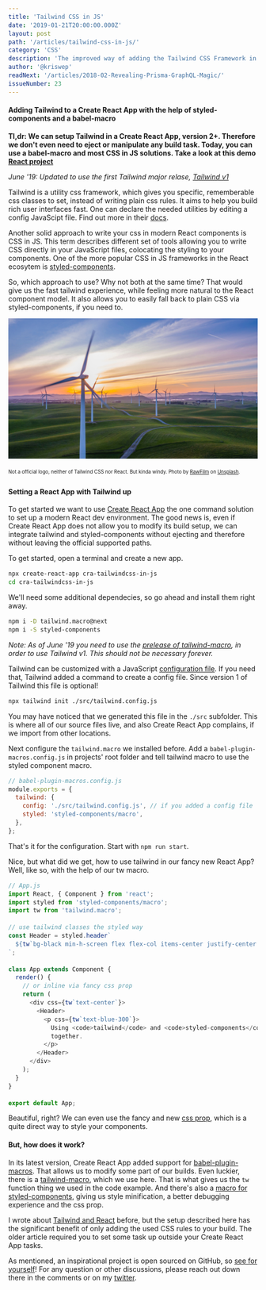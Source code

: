 ```yaml
---
title: 'Tailwind CSS in JS'
date: '2019-01-21T20:00:00.000Z'
layout: post
path: '/articles/tailwind-css-in-js/'
category: 'CSS'
description: 'The improved way of adding the Tailwind CSS Framework in a Create React App using CSS in JS solutions and a babel-macro!'
author: '@kriswep'
readNext: '/articles/2018-02-Revealing-Prisma-GraphQL-Magic/'
issueNumber: 23
---
```


#### Adding Tailwind to a Create React App with the help of styled-components and a babel-macro

**Tl,dr: We can setup Tailwind in a Create React App, version 2+. Therefore we don't even need to eject or manipulate any build task. Today, you can use a babel-macro and most CSS in JS solutions. Take a look at this demo [React project](https://github.com/kriswep/cra-tailwindcss-in-js)**

_June '19: Updated to use the first Tailwind major relase, [Tailwind v1](https://tailwindcss.com/docs/release-notes#tailwind-css-v1-0)_

Tailwind is a utility css framework, which gives you specific, rememberable css classes to set, instead of writing plain css rules. It aims to help you build rich user interfaces fast. One can declare the needed utilities by editing a config JavaScipt file. Find out more in their [docs](https://tailwindcss.com/docs).

Another solid approach to write your css in modern React components is CSS in JS. This term describes different set of tools allowing you to write CSS directly in your JavaScript files, colocating the styling to your components. One of the more popular CSS in JS frameworks in the React ecosytem is [styled-components](https://www.styled-components.com/).

So, which approach to use? Why not both at the same time?
That would give us the fast tailwind experience, while feeling more natural to the React component model. It also allows you to easily fall back to plain CSS via styled-components, if you need to.

![Modern wind mills on a field. Metaphor for wind like in Tailwind.](wind-mills.jpg)

<p><sub><sup>Not a official logo, neither of Tailwind CSS nor React. But kinda windy. Photo by <a href="https://unsplash.com/@rawfilm">RawFilm</a> on <a href="https://unsplash.com/photos/ihMzQV3lleo">Unsplash</a>.</sup></sub></p>

#### Setting a React App with Tailwind up

To get started we want to use [Create React App](https://facebook.github.io/create-react-app/) the one command solution to set up a modern React dev environment. The good news is, even if Create React App does not allow you to modify its build setup, we can integrate tailwind and styled-components without ejecting and therefore without leaving the official supported paths.

To get started, open a terminal and create a new app.

```bash
npx create-react-app cra-tailwindcss-in-js
cd cra-tailwindcss-in-js
```

We'll need some additional dependecies, so go ahead and install them right away.

```bash
npm i -D tailwind.macro@next
npm i -S styled-components
```

_Note: As of June '19 you need to use the [prelease of tailwind-macro](https://github.com/bradlc/babel-plugin-tailwind-components/issues/20), in order to use Tailwind v1. This should not be necessary forever._

Tailwind can be customized with a JavaScript [configuration file](https://tailwindcss.com/docs/configuration). If you need that, Tailwind added a command to create a config file. Since version 1 of Tailwind this file is optional!

```bash
npx tailwind init ./src/tailwind.config.js
```

You may have noticed that we generated this file in the `./src` subfolder. This is where all of our source files live, and also Create React App complains, if we import from other locations.

Next configure the `tailwind.macro` we installed before. Add a `babel-plugin-macros.config.js` in projects' root folder and tell tailwind macro to use the styled component macro.

```javascript
// babel-plugin-macros.config.js
module.exports = {
  tailwind: {
    config: './src/tailwind.config.js', // if you added a config file
    styled: 'styled-components/macro',
  },
};
```

That's it for the configuration. Start with `npm run start`.

Nice, but what did we get, how to use tailwind in our fancy new React App? Well, like so, with the help of our tw macro.

```javascript
// App.js
import React, { Component } from 'react';
import styled from 'styled-components/macro';
import tw from 'tailwind.macro';

// use tailwind classes the styled way
const Header = styled.header`
  ${tw`bg-black min-h-screen flex flex-col items-center justify-center text-xl text-white`};
`;

class App extends Component {
  render() {
    // or inline via fancy css prop
    return (
      <div css={tw`text-center`}>
        <Header>
          <p css={tw`text-blue-300`}>
            Using <code>tailwind</code> and <code>styled-components</code>{' '}
            together.
          </p>
        </Header>
      </div>
    );
  }
}

export default App;
```

Beautiful, right? We can even use the fancy and new [css prop](https://medium.com/styled-components/announcing-native-support-for-the-css-prop-in-styled-components-245ca5252feb), which is a quite direct way to style your components.

#### But, how does it work?

In its latest version, Create React App added support for [babel-plugin-macros](https://babeljs.io/blog/2017/09/11/zero-config-with-babel-macros). That allows us to modify some part of our builds. Even luckier, there is a [tailwind-macro](https://github.com/bradlc/babel-plugin-tailwind-components), which we use here. That is what gives us the `tw` function thing we used in the code example. And there's also a [macro for styled-components](https://www.styled-components.com/docs/tooling#babel-macro), giving us style minification, a better debugging experience and the css prop.

I wrote about [Tailwind and React](https://wetainment.com/create-react-app-tailwind-css/) before, but the setup described here has the significant benefit of only adding the used CSS rules to your build. The older article required you to set some task up outside your Create React App tasks.

As mentioned, an inspirational project is open sourced on GitHub, so [see for yourself](https://github.com/kriswep/cra-tailwindcss-in-js)! For any question or other discussions, please reach out down there in the comments or on my [twitter](https://twitter.com/kriswep).
